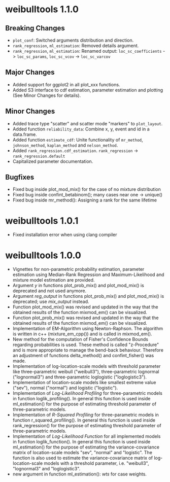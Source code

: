 # weibulltools 1.1.0
## Breaking Changes
* `plot_conf`: Switched arguments distribution and direction.
* `rank_regression`, `ml_estimation`: Removed details argument.
* `rank_regression`, `ml_estimation`: Renamed output: `loc_sc_coefficients` ->
  `loc_sc_params`, `loc_sc_vcov` -> `loc_sc_varcov`

## Major Changes
* Added support for ggplot2 in all plot_xxx functions.
* Added S3 interface to cdf estimation, parameter estimation and
  plotting (See Minor Changes for details).

## Minor Changes
* Added trace type "scatter" and scatter mode "markers" to `plot_layout`.
* Added function `reliability_data`: Combine x, y, event and id in a data.frame.
* Added function `estimate_cdf`: Unite functionality of `mr_method`, `johnson_method`,
  `kaplan_method` and `nelson_method`.
* Added `rank_regression.cdf_estimation`. `rank_regression` -> `rank_regression.default`
* Capitalized parameter documentation.

## Bugfixes
* Fixed bug inside plot_mod_mix() for the case of no mixture distribution
* Fixed bug inside confint_betabinom(); many cases near one -> unique()
* Fixed bug inside mr_method(): Assigning a rank for the same lifetime 

# weibulltools 1.0.1
* Fixed installation error when using clang compiler

# weibulltools 1.0.0 
* Vignettes for non-parametric probability estimation, parameter estimation using 
  Median-Rank Regression and Maximum-Likelihood and mixture model estimation 
  are provided. 
* Argument _y_ in functions plot_prob_mix() and plot_mod_mix() is deprecated and 
  not used anymore. 
* Argument *reg_output* in functions plot_prob_mix() and plot_mod_mix() is 
  deprecated; use *mix_output* instead. 
* Function plot_mod_mix() was revised and updated in the way that the obtained 
  results of the function mixmod_em() can be visualized. 
* Function plot_prob_mix() was revised and updated in the way that the obtained 
  results of the function mixmod_em() can be visualized. 
* Implementation of EM-Algorithm using Newton-Raphson. The algorithm is written 
  in c++ (mixture_em_cpp()) and is called in mixmod_em(). 
* New method for the computation of Fisher's Confidence Bounds regarding 
  probabilities is used. These method is called "z-Procedure" and is more 
  appropriate to manage the bend-back behaviour. Therefore an adjustment of 
  functions delta_method() and confint_fisher() was made. 
* Implementation of log-location-scale models with threshold parameter like 
  three-parametric weibull ("weibull3"), three-parametric lognormal ("lognormal3") 
  and three-parametric loglogistic ("loglogistic3"). 
* Implementation of location-scale models like smallest extreme value ("sev"), 
  normal ("normal") and logistic ("logistic"). 
* Implementation of _Log-Likelihood Profiling_ for three-parametric models in 
  function loglik_profiling(). In general this function is used inside 
  ml_estimation() for the purpose of estimating threshold parameter of 
  three-parametric models. 
* Implementation of _R-Squared Profiling_ for three-parametric models in function 
  r_squared_profiling(). In general this function is used inside rank_regression() 
  for the purpose of estimating threshold parameter of three-parametric models.
* Implementation of _Log-Likelihood Function_ for all implemented models in function 
  loglik_function(). In general this function is used inside ml_estimation() for 
  the purpose of estimating the variance-covariance matrix of location-scale models 
  "sev", "normal" and "logistic". The function is also used to estimate the 
  variance-covariance matrix of log-location-scale models with a threshold 
  parameter, i.e. "weibull3", "lognormal3" and "loglogistic3".
* new argument in function ml_estimation(): _wts_ for case weights. 
